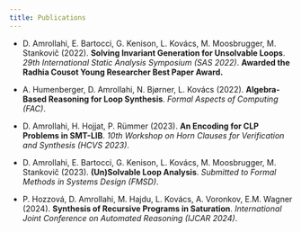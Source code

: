 ```yaml
---
title: Publications
---
```


* D. Amrollahi, E. Bartocci, G. Kenison, L. Kovács, M. Moosbrugger, M. Stankovič (2022). **Solving Invariant Generation for Unsolvable Loops**. *29th International Static Analysis Symposium (SAS 2022)*. **Awarded the Radhia Cousot Young Researcher Best Paper Award.**

* A. Humenberger, D. Amrollahi, N. Bjørner, L. Kovács (2022). **Algebra-Based Reasoning for Loop Synthesis**. *Formal Aspects of Computing (FAC)*.

* D. Amrollahi, H. Hojjat, P. Rümmer (2023). **An Encoding for CLP Problems in SMT-LIB**. *10th Workshop on Horn Clauses for Verification and Synthesis (HCVS 2023)*.

* D. Amrollahi, E. Bartocci, G. Kenison, L. Kovács, M. Moosbrugger, M. Stankovič (2023). **(Un)Solvable Loop Analysis**. *Submitted to Formal Methods in Systems Design (FMSD)*. 

* P. Hozzová, D. Amrollahi, M. Hajdu, L. Kovács, A. Voronkov, E.M. Wagner (2024). **Synthesis of Recursive Programs in Saturation**. *International Joint Conference on Automated Reasoning (IJCAR 2024)*.

